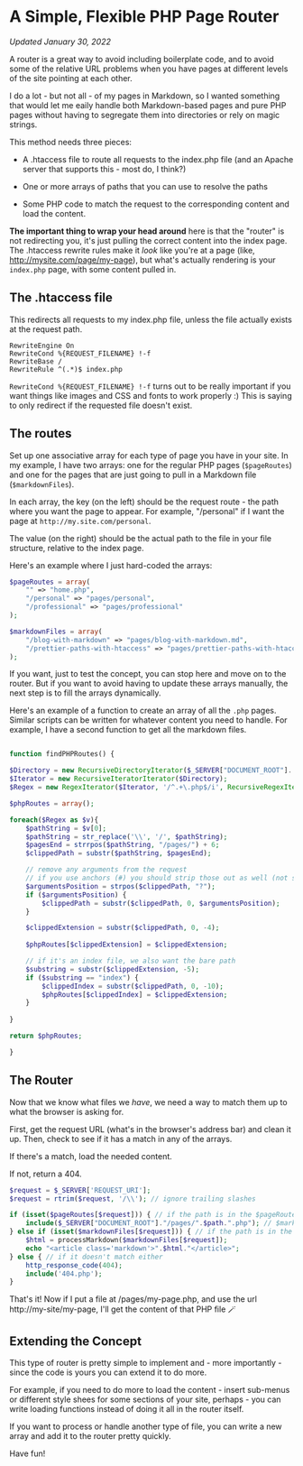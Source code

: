 A Simple, Flexible PHP Page Router
==================================

_Updated January 30, 2022_

A router is a great way to avoid including boilerplate code, and to avoid some of the relative URL problems when you have pages at different levels of the site pointing at each other.

I do a lot - but not all - of my pages in Markdown, so I wanted something that would let me eaily handle both Markdown-based pages and pure PHP pages without having to segregate them into directories or rely on magic strings.

This method needs three pieces:

* A .htaccess file to route all requests to the index.php file (and an Apache server that supports this - most do, I think?)

* One or more arrays of paths that you can use to resolve the paths

* Some PHP code to match the request to the corresponding content and load the content.

**The important thing to wrap your head around** here is that the "router" is not redirecting you, it's just pulling the correct content into the index page. The .htaccess rewrite rules make it _look_ like you're at a page (like, http://mysite.com/page/my-page), but what's actually rendering is your `index.php` page, with some content pulled in.

The .htaccess file
------------------

This redirects all requests to my index.php file, unless the file actually exists at the request path.

```
RewriteEngine On
RewriteCond %{REQUEST_FILENAME} !-f
RewriteBase /
RewriteRule ^(.*)$ index.php
```

`RewriteCond %{REQUEST_FILENAME} !-f` turns out to be really important if you want things like images and CSS and fonts to work properly :)  This is saying to only redirect if the requested file doesn't exist.

The routes
----------

Set up one associative array for each type of page you have in your site. In my example, I have two arrays: one for the regular PHP pages (`$pageRoutes`) and one for the pages that are just going to pull in a Markdown file (`$markdownFiles`).

In each array, the key (on the left) should be the request route - the path where you want the page to appear. For example, "/personal" if I want the page at `http://my.site.com/personal`.

The value (on the right) should be the actual path to the file in your file structure, relative to the index page.

Here's an example where I just hard-coded the arrays:

```php
$pageRoutes = array(
    "" => "home.php",
    "/personal" => "pages/personal",
    "/professional" => "pages/professional"
);

$markdownFiles = array(
    "/blog-with-markdown" => "pages/blog-with-markdown.md",
    "/prettier-paths-with-htaccess" => "pages/prettier-paths-with-htaccess.md",
);
```

If you want, just to test the concept, you can stop here and move on to the router. But if you want to avoid having to update these arrays manually, the next step is to fill the arrays dynamically.

Here's an example of a function to create an array of all the `.php` pages. Similar scripts can be written for whatever content you need to handle. For example, I have a second function to get all the markdown files.

```php

function findPHPRoutes() {

$Directory = new RecursiveDirectoryIterator($_SERVER["DOCUMENT_ROOT"].'/pages');
$Iterator = new RecursiveIteratorIterator($Directory);
$Regex = new RegexIterator($Iterator, '/^.+\.php$/i', RecursiveRegexIterator::GET_MATCH);

$phpRoutes = array();

foreach($Regex as $v){
    $pathString = $v[0];                                                // blah\blah\pages/info/index.php - the raw string from the iterator
    $pathString = str_replace('\\', '/', $pathString);                  // blah/blah/pages/info/index.php - turn the slashes around
    $pagesEnd = strrpos($pathString, "/pages/") + 6;                    
    $clippedPath = substr($pathString, $pagesEnd);                     // info/index.php - clip off all the leading folders

    // remove any arguments from the request
    // if you use anchors (#) you should strip those out as well (not shown)
    $argumentsPosition = strpos($clippedPath, "?");
    if ($argumentsPosition) {
        $clippedPath = substr($clippedPath, 0, $argumentsPosition);
    }

    $clippedExtension = substr($clippedPath, 0, -4);                    // info/index - remove the .php extension
    
    $phpRoutes[$clippedExtension] = $clippedExtension;

    // if it's an index file, we also want the bare path
    $substring = substr($clippedExtension, -5);
    if ($substring == "index") {
        $clippedIndex = substr($clippedPath, 0, -10);                    // info
        $phpRoutes[$clippedIndex] = $clippedExtension;
    }
    
}

return $phpRoutes;

}

```

The Router
----------

Now that we know what files we _have_, we need a way to match them up to what the browser is asking for.

First, get the request URL (what's in the browser's address bar) and clean it up. Then, check to see if it has a match in any of the arrays. 

If there's a match, load the needed content.

If not, return a 404.

```php
$request = $_SERVER['REQUEST_URI'];
$request = rtrim($request, '/\\'); // ignore trailing slashes

if (isset($pageRoutes[$request])) { // if the path is in the $pageRoutes array
    include($_SERVER["DOCUMENT_ROOT"]."/pages/".$path.".php"); // $markdownFiles[$request] returns the right half of the key => value pair in our array - it's the actual file name
} else if (isset($markdownFiles[$request])) { // if the path is in the $markdownFiles array
    $html = processMarkdown($markdownFiles[$request]);  
    echo "<article class='markdown'>".$html."</article>";
} else { // if it doesn't match either
    http_response_code(404);
    include('404.php');
}
```

That's it! Now if I put a file at /pages/my-page.php, and use the url http://my-site/my-page, I'll get the content of that PHP file 🪄

Extending the Concept
---------------------

This type of router is pretty simple to implement and - more importantly - since the code is yours you can extend it to do more.

For example, if you need to do more to load the content - insert sub-menus or different style shees for some sections of your site, perhaps - you can write loading functions instead of doing it all in the router itself.

If you want to process or handle another type of file, you can write a new array and add it to the router pretty quickly.

Have fun!